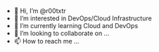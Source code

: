 - 👋 Hi, I’m @r00txtr
- 👀 I’m interested in DevOps/Cloud Infrastructure
- 🌱 I’m currently learning Cloud and DevOps
- 💞️ I’m looking to collaborate on ...
- 📫 How to reach me ...

<!---
r00txtr/r00txtr is a ✨ special ✨ repository because its `README.md` (this file) appears on your GitHub profile.
You can click the Preview link to take a look at your changes.
--->
